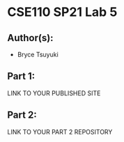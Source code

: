 # CSE110 SP21 Lab 5

## Author(s):

- Bryce Tsuyuki

## Part 1:

LINK TO YOUR PUBLISHED SITE

## Part 2:

LINK TO YOUR PART 2 REPOSITORY